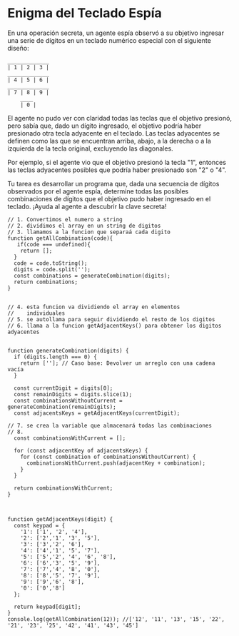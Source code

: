 # Enigma del Teclado Espía

En una operación secreta, un agente espía observó a su objetivo ingresar una serie de dígitos en un teclado numérico especial con el siguiente diseño:


```
_____________
| 1 | 2 | 3 |
_____________
| 4 | 5 | 6 |
_____________
| 7 | 8 | 9 |
    ____
    | 0 |

```

El agente no pudo ver con claridad todas las teclas que el objetivo presionó, pero sabía que, dado un dígito ingresado, el objetivo podría haber presionado otra tecla adyacente en el teclado. Las teclas adyacentes se definen como las que se encuentran arriba, abajo, a la derecha o a la izquierda de la tecla original, excluyendo las diagonales.

Por ejemplo, si el agente vio que el objetivo presionó la tecla "1", entonces las teclas adyacentes posibles que podría haber presionado son "2" o "4".

Tu tarea es desarrollar un programa que, dada una secuencia de dígitos observados por el agente espía, determine todas las posibles combinaciones de dígitos que el objetivo pudo haber ingresado en el teclado. ¡Ayuda al agente a descubrir la clave secreta!


```
// 1. Convertimos el numero a string
// 2. dividimos el array en un string de digitos
// 3. llamamos a la funcion que separaá cada digito
function getAllCombination(code){
   if(code === undefined){
    return [];
  }
  code = code.toString();
  digits = code.split('');
  const combinations = generateCombination(digits);
  return combinations;
}


// 4. esta funcion va dividiendo el array en elementos 
//    individuales
// 5. se autollama para seguir dividiendo el resto de los digitos
// 6. llama a la funcion getAdjacentKeys() para obtener los digitos adyacentes


function generateCombination(digits) {
  if (digits.length === 0) {
    return ['']; // Caso base: Devolver un arreglo con una cadena vacía
  }

  const currentDigit = digits[0];
  const remainDigits = digits.slice(1);
  const combinationsWithoutCurrent = generateCombination(remainDigits);
  const adjacentsKeys = getAdjacentKeys(currentDigit);

// 7. se crea la variable que almacenará todas las combinaciones
// 8. 
  const combinationsWithCurrent = [];

  for (const adjacentKey of adjacentsKeys) {
    for (const combination of combinationsWithoutCurrent) {
      combinationsWithCurrent.push(adjacentKey + combination);
    }
  }

  return combinationsWithCurrent;
}



function getAdjacentKeys(digit) {
  const keypad = {
    '1': ['1', '2', '4'],
    '2': ['2','1', '3', '5'],
    '3': ['3','2', '6'],
    '4': ['4','1', '5', '7'],
    '5': ['5','2', '4', '6', '8'],
    '6': ['6','3', '5', '9'],
    '7': ['7','4', '8', '0'],
    '8': ['8','5', '7', '9'],
    '9': ['9','6', '8'],
    '0': ['0','8']
  };

  return keypad[digit];
}
console.log(getAllCombination(12)); //['12', '11', '13', '15', '22', '21', '23', '25', '42', '41', '43', '45']

```
